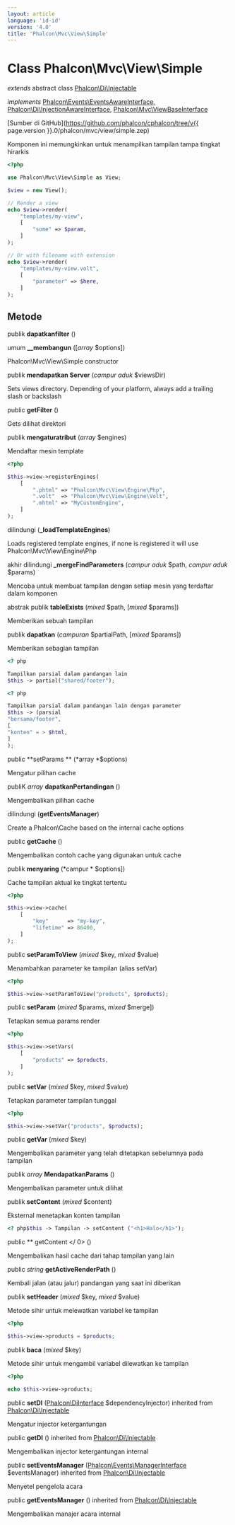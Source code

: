 ```yaml
---
layout: article
language: 'id-id'
version: '4.0'
title: 'Phalcon\Mvc\View\Simple'
---
```

# Class **Phalcon\Mvc\View\Simple**

*extends* abstract class [Phalcon\Di\Injectable](Phalcon_Di_Injectable)

*implements* [Phalcon\Events\EventsAwareInterface](Phalcon_Events_EventsAwareInterface), [Phalcon\Di\InjectionAwareInterface](Phalcon_Di_InjectionAwareInterface), [Phalcon\Mvc\ViewBaseInterface](Phalcon_Mvc_ViewBaseInterface)

[Sumber di GitHub](https://github.com/phalcon/cphalcon/tree/v{{ page.version }}.0/phalcon/mvc/view/simple.zep)

Komponen ini memungkinkan untuk menampilkan tampilan tampa tingkat hirarkis

```php
<?php

use Phalcon\Mvc\View\Simple as View;

$view = new View();

// Render a view
echo $view->render(
    "templates/my-view",
    [
        "some" => $param,
    ]
);

// Or with filename with extension
echo $view->render(
    "templates/my-view.volt",
    [
        "parameter" => $here,
    ]
);

```

## Metode

publik **dapatkanfilter** ()

umum **__membangun** ([*array* $options])

Phalcon\Mvc\View\Simple constructor

publik **mendapatkan Server** (*campur aduk* $viewsDir)

Sets views directory. Depending of your platform, always add a trailing slash or backslash

public **getFilter** ()

Gets dilihat direktori

publik **mengaturatribut** (*array* $engines)

Mendaftar mesin template

```php
<?php

$this->view->registerEngines(
    [
        ".phtml" => "Phalcon\Mvc\View\Engine\Php",
        ".volt"  => "Phalcon\Mvc\View\Engine\Volt",
        ".mhtml" => "MyCustomEngine",
    ]
);

```

dilindungi (**_loadTemplateEngines**)

Loads registered template engines, if none is registered it will use Phalcon\Mvc\View\Engine\Php

akhir dilindungi **_mergeFindParameters** (*campur aduk* $path, *campur aduk* $params)

Mencoba untuk membuat tampilan dengan setiap mesin yang terdaftar dalam komponen

abstrak publik **tableExists** (*mixed* $path, [*mixed* $params])

Memberikan sebuah tampilan

publik **dapatkan** (*campuran* $partialPath, [*mixed* $params])

Memberikan sebagian tampilan

```php
<? php

Tampilkan parsial dalam pandangan lain
$this -> partial("shared/footer");

```

```php
<? php

Tampilkan parsial dalam pandangan lain dengan parameter
$this -> (parsial
"bersama/footer",
[
"konten" = > $html,
]
);

```

public **setParams ** (*array *$options)

Mengatur pilihan cache

publiK *array* **dapatkanPertandingan** ()

Mengembalikan pilihan cache

dilindungi (**getEventsManager**)

Create a Phalcon\Cache based on the internal cache options

public **getCache** ()

Mengembalikan contoh cache yang digunakan untuk cache

publik **menyaring** (*campur * $options])

Cache tampilan aktual ke tingkat tertentu

```php
<?php

$this->view->cache(
    [
        "key"      => "my-key",
        "lifetime" => 86400,
    ]
);

```

public **setParamToView** (*mixed* $key, *mixed* $value)

Menambahkan parameter ke tampilan (alias setVar)

```php
<?php

$this->view->setParamToView("products", $products);

```

public **setParam** (*mixed* $params, *mixed* $merge])

Tetapkan semua params render

```php
<?php

$this->view->setVars(
    [
        "products" => $products,
    ]
);

```

public **setVar** (*mixed* $key, *mixed* $value)

Tetapkan parameter tampilan tunggal

```php
<?php

$this->view->setVar("products", $products);

```

public **getVar** (*mixed* $key)

Mengembalikan parameter yang telah ditetapkan sebelumnya pada tampilan

publik *array* **MendapatkanParams** ()

Mengembalikan parameter untuk dilihat

publik **setContent** (*mixed* $content)

Eksternal menetapkan konten tampilan

```php
<? php$this -> Tampilan -> setContent ("<h1>Halo</h1>");

```

public ** getContent </ 0> ()</p> 

Mengembalikan hasil cache dari tahap tampilan yang lain

public *string* **getActiveRenderPath** ()

Kembali jalan (atau jalur) pandangan yang saat ini diberikan

publik **setHeader** (*mixed* $key, *mixed* $value)

Metode sihir untuk melewatkan variabel ke tampilan

```php
<?php

$this->view->products = $products;

```

publik **baca** (*mixed* $key)

Metode sihir untuk mengambil variabel dilewatkan ke tampilan

```php
<?php

echo $this->view->products;

```

public **setDI** ([Phalcon\DiInterface](Phalcon_DiInterface) $dependencyInjector) inherited from [Phalcon\Di\Injectable](Phalcon_Di_Injectable)

Mengatur injector ketergantungan

public **getDI** () inherited from [Phalcon\Di\Injectable](Phalcon_Di_Injectable)

Mengembalikan injector ketergantungan internal

public **setEventsManager** ([Phalcon\Events\ManagerInterface](Phalcon_Events_ManagerInterface) $eventsManager) inherited from [Phalcon\Di\Injectable](Phalcon_Di_Injectable)

Menyetel pengelola acara

public **getEventsManager** () inherited from [Phalcon\Di\Injectable](Phalcon_Di_Injectable)

Mengembalikan manajer acara internal